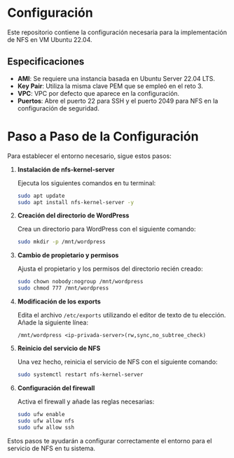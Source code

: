 # Configuración

Este repositorio contiene la configuración necesaria para la implementación de NFS en VM Ubuntu 22.04.

## Especificaciones

- **AMI**: Se requiere una instancia basada en Ubuntu Server 22.04 LTS.
- **Key Pair**: Utiliza la misma clave PEM que se empleó en el reto 3.
- **VPC**: VPC por defecto que aparece en la configuración.
- **Puertos**: Abre el puerto 22 para SSH y el puerto 2049 para NFS en la configuración de seguridad.

# Paso a Paso de la Configuración

Para establecer el entorno necesario, sigue estos pasos:

1. **Instalación de nfs-kernel-server**

    Ejecuta los siguientes comandos en tu terminal:

    ```bash
    sudo apt update
    sudo apt install nfs-kernel-server -y
    ```

2. **Creación del directorio de WordPress**

    Crea un directorio para WordPress con el siguiente comando:

    ```bash
    sudo mkdir -p /mnt/wordpress
    ```

3. **Cambio de propietario y permisos**

    Ajusta el propietario y los permisos del directorio recién creado:

    ```bash
    sudo chown nobody:nogroup /mnt/wordpress
    sudo chmod 777 /mnt/wordpress
    ```

4. **Modificación de los exports**

    Edita el archivo `/etc/exports` utilizando el editor de texto de tu elección. Añade la siguiente línea:

    ```
    /mnt/wordpress <ip-privada-server>(rw,sync,no_subtree_check)
    ```

5. **Reinicio del servicio de NFS**

    Una vez hecho, reinicia el servicio de NFS con el siguiente comando:

    ```bash
    sudo systemctl restart nfs-kernel-server
    ```

6. **Configuración del firewall**

    Activa el firewall y añade las reglas necesarias:

    ```bash
    sudo ufw enable
    sudo ufw allow nfs
    sudo ufw allow ssh
    ```

Estos pasos te ayudarán a configurar correctamente el entorno para el servicio de NFS en tu sistema.

